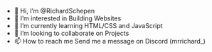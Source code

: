- 👋 Hi, I’m @RichardSchepen
- 👀 I’m interested in Building Websites
- 🌱 I’m currently learning HTML/CSS and JavaScript
- 💞️ I’m looking to collaborate on Projects
- 📫 How to reach me Send me a message on Discord (mrrichard_)

<!---
RichardSchepen/RichardSchepen is a ✨ special ✨ repository because its `README.md` (this file) appears on your GitHub profile.
You can click the Preview link to take a look at your changes.
--->
